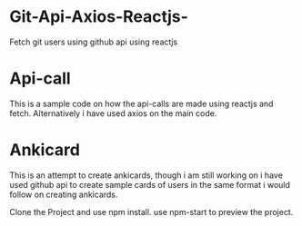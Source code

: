 # Git-Api-Axios-Reactjs-
Fetch git users using github api using reactjs

# Api-call
This is a sample code on how the api-calls are made using reactjs and fetch. Alternatively i have used axios on the main code. 

# Ankicard
This is an attempt to create ankicards, though i am still working on i have used github api to create sample cards of users in the same format i would follow on creating ankicards. 

Clone the Project and use npm install.
use npm-start to preview the project. 
